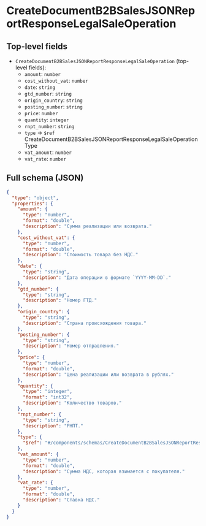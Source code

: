 # CreateDocumentB2BSalesJSONReportResponseLegalSaleOperation

## Top-level fields
- `CreateDocumentB2BSalesJSONReportResponseLegalSaleOperation` (top-level fields):
  - `amount`: `number`
  - `cost_without_vat`: `number`
  - `date`: `string`
  - `gtd_number`: `string`
  - `origin_country`: `string`
  - `posting_number`: `string`
  - `price`: `number`
  - `quantity`: `integer`
  - `rnpt_number`: `string`
  - `type` → `$ref` CreateDocumentB2BSalesJSONReportResponseLegalSaleOperationType
  - `vat_amount`: `number`
  - `vat_rate`: `number`

## Full schema (JSON)
```json
{
  "type": "object",
  "properties": {
    "amount": {
      "type": "number",
      "format": "double",
      "description": "Сумма реализации или возврата."
    },
    "cost_without_vat": {
      "type": "number",
      "format": "double",
      "description": "Стоимость товара без НДС."
    },
    "date": {
      "type": "string",
      "description": "Дата операции в формате `YYYY-MM-DD`."
    },
    "gtd_number": {
      "type": "string",
      "description": "Номер ГТД."
    },
    "origin_country": {
      "type": "string",
      "description": "Страна происхождения товара."
    },
    "posting_number": {
      "type": "string",
      "description": "Номер отправления."
    },
    "price": {
      "type": "number",
      "format": "double",
      "description": "Цена реализации или возврата в рублях."
    },
    "quantity": {
      "type": "integer",
      "format": "int32",
      "description": "Количество товаров."
    },
    "rnpt_number": {
      "type": "string",
      "description": "РНПТ."
    },
    "type": {
      "$ref": "#/components/schemas/CreateDocumentB2BSalesJSONReportResponseLegalSaleOperationType"
    },
    "vat_amount": {
      "type": "number",
      "format": "double",
      "description": "Сумма НДС, которая взимается с покупателя."
    },
    "vat_rate": {
      "type": "number",
      "format": "double",
      "description": "Ставка НДС."
    }
  }
}
```
